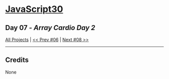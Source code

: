 # [JavaScript30](https://javascript30.com/)

## **Day 07** - *Array Cardio Day 2*


[All Projects](https://github.com/10xOXR/JavaScript30/blob/master/README.md) | [<< Prev #06](https://github.com/10xOXR/JavaScript30/tree/master/day06) | [Next #08 >>]()

---

## Credits

None